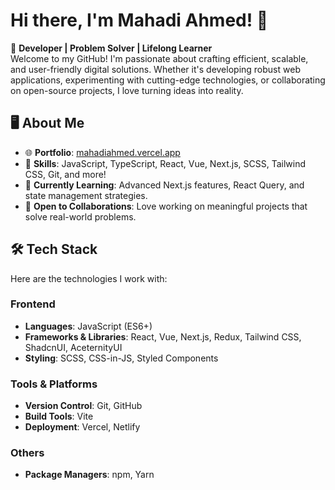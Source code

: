 # Hi there, I'm Mahadi Ahmed! 👋

🚀 **Developer | Problem Solver | Lifelong Learner**  
Welcome to my GitHub! I'm passionate about crafting efficient, scalable, and user-friendly digital solutions. Whether it's developing robust web applications, experimenting with cutting-edge technologies, or collaborating on open-source projects, I love turning ideas into reality.

## 🖥️ **About Me**
- 🌐 **Portfolio**: [mahadiahmed.vercel.app](https://mahadiahmed.vercel.app/)  
- 🎯 **Skills**: JavaScript, TypeScript, React, Vue, Next.js, SCSS, Tailwind CSS, Git, and more!  
- 🌱 **Currently Learning**: Advanced Next.js features, React Query, and state management strategies.  
- 🤝 **Open to Collaborations**: Love working on meaningful projects that solve real-world problems.  

## 🛠️ **Tech Stack**
Here are the technologies I work with:

### **Frontend**
- **Languages**: JavaScript (ES6+) 
- **Frameworks & Libraries**: React, Vue, Next.js, Redux, Tailwind CSS, ShadcnUI, AceternityUI  
- **Styling**: SCSS, CSS-in-JS, Styled Components  

### **Tools & Platforms**
- **Version Control**: Git, GitHub  
- **Build Tools**: Vite  
- **Deployment**: Vercel, Netlify  

### **Others**
- **Package Managers**: npm, Yarn  
